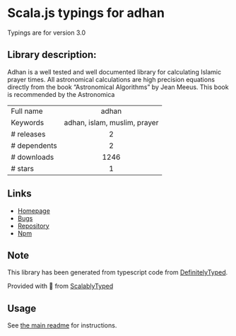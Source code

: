 
# Scala.js typings for adhan

Typings are for version 3.0

## Library description:
Adhan is a well tested and well documented library for calculating Islamic prayer times. All astronomical calculations are high precision equations directly from the book “Astronomical Algorithms” by Jean Meeus. This book is recommended by the Astronomica

|                    |                 |
| ------------------ | :-------------: |
| Full name          | adhan |
| Keywords           | adhan, islam, muslim, prayer |
| # releases         | 2 |
| # dependents       | 2 |
| # downloads        | 1246 |
| # stars            | 1 |

## Links
- [Homepage](https://github.com/batoulapps/adhan-js#readme)
- [Bugs](https://github.com/batoulapps/adhan-js/issues)
- [Repository](https://github.com/batoulapps/adhan-js)
- [Npm](https://www.npmjs.com/package/adhan)
    


## Note
This library has been generated from typescript code from [DefinitelyTyped](https://definitelytyped.org).

Provided with :purple_heart: from [ScalablyTyped](https://github.com/oyvindberg/ScalablyTyped)

## Usage
See [the main readme](../../readme.md) for instructions.


